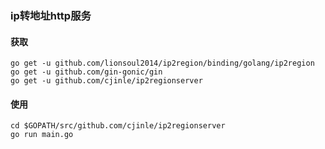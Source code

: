 ### ip转地址http服务

#### 获取
```
go get -u github.com/lionsoul2014/ip2region/binding/golang/ip2region
go get -u github.com/gin-gonic/gin
go get -u github.com/cjinle/ip2regionserver
```


#### 使用
```
cd $GOPATH/src/github.com/cjinle/ip2regionserver
go run main.go
```


